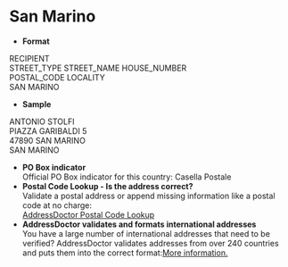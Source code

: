 San Marino
==========

- **Format**

RECIPIENT  
STREET_TYPE STREET_NAME HOUSE_NUMBER  
POSTAL_CODE LOCALITY  
SAN MARINO
- **Sample**

ANTONIO STOLFI  
PIAZZA GARIBALDI 5  
47890 SAN MARINO  
SAN MARINO
- **PO Box indicator**  
Official PO Box indicator for this country: Casella Postale
- **Postal Code Lookup - Is the address correct?**  
Validate a postal address or append missing information like a postal code at no charge:  
[AddressDoctor Postal Code Lookup](http://lookup.addressdoctor.com/lookup/default.aspx?lang=en&country=SMR)
- **AddressDoctor validates and formats international addresses**  
You have a large number of international addresses that need to be verified? AddressDoctor validates addresses from over 240 countries and puts them into the correct format:[More information.](index.php?id=31&L=1)